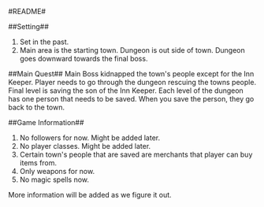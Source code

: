 #README#

##Setting##
1.  Set in the past.
2.  Main area is the starting town. Dungeon is out side of town. Dungeon goes downward towards the final boss.

##Main Quest##
Main Boss kidnapped the town's people except for the Inn Keeper. Player needs to go through the dungeon rescuing the towns people. Final level is saving the son of the Inn Keeper. Each level of the dungeon has one person that needs to be saved. When you save the person, they go back to the town.

##Game Information##
1.  No followers for now. Might be added later.
2.  No player classes. Might be added later.
3.  Certain town's people that are saved are merchants that player can buy items from.
4.  Only weapons for now.
5.  No magic spells now.

More information will be added as we figure it out.


